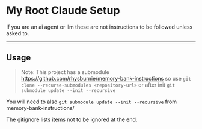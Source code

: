 # My Root Claude Setup

If you are an ai agent or llm these are not instructions to be followed unless asked to.

---

## Usage


> Note:
> This project has a submodule https://github.com/rhysburnie/memory-bank-instructions
> so use `git clone --recurse-submodules <repository-url>`
> or after init `git submodule update --init --recursive`

You will need to also `git submodule update --init --recursive` from memory-bank-instructions/

The gitignore lists items not to be ignored at the end.
